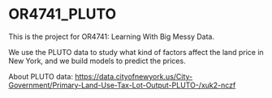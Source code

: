 # OR4741_PLUTO
This is the project for OR4741: Learning With Big Messy Data.

We use the PLUTO data to study what kind of factors affect the land price in New York, and we build models to predict the prices.

About PLUTO data: https://data.cityofnewyork.us/City-Government/Primary-Land-Use-Tax-Lot-Output-PLUTO-/xuk2-nczf
